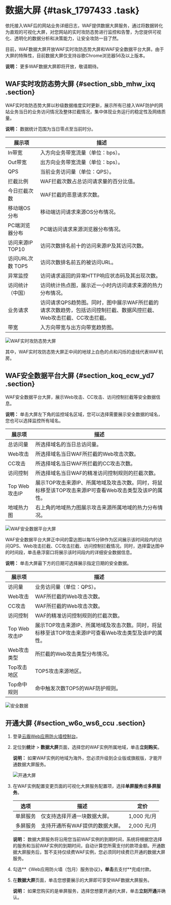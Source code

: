 # 数据大屏 {#task_1797433 .task}

依托接入WAF后的网站业务详细日志，WAF提供数据大屏服务，通过将数据转化为直观的可视化大屏，对您网站的实时攻防态势进行监控和告警，为您提供可视化、透明化的数据分析和决策能力，让安全攻防一目了然。

目前，WAF数据大屏开放WAF实时攻防态势大屏和WAF安全数据平台大屏。由于大屏的特殊性，目前数据大屏仅支持谷歌Chrome浏览器56及以上版本。

**说明：** 更多WAF数据大屏即将开放，敬请期待。

## WAF实时攻防态势大屏 {#section_sbb_mhw_ixq .section}

WAF实时攻防态势大屏以秒级数据维度实时更新，展示所有已接入WAF防护的网站业务当日的业务访问情况及整体拦截情况，集中体现业务运行的稳定性及网络质量。

**说明：** 数据统计范围为当日零点至当前时分。

|展示项|描述|
|---|--|
|In带宽|入方向业务带宽流量（单位：bps）。|
|Out带宽|出方向业务带宽流量（单位：bps）。|
|QPS|当前业务访问量（单位：QPS）。|
|拦截比例|WAF拦截次数占总访问请求量的百分比值。|
|今日拦截次数|WAF拦截的恶意请求次数。|
|移动端OS分布|移动端访问请求来源OS分布情况。|
|PC端浏览器分布|PC端访问请求来源浏览器分布情况。|
|访问来源IP TOP10|访问次数排名前十的访问来源IP及其访问次数。|
|访问URL次数 TOP5|访问次数排名前五的被访问URL。|
|异常监控|访问请求返回的异常HTTP响应状态码及其出现次数。|
|访问统计（中国）|访问统计热点图，展示近一小时内访问请求来源的热力分布情况。|
|业务请求|访问请求QPS趋势图。同时，图中展示WAF所拦截的请求次数趋势，包括访问控制拦截、数据风控拦截、Web攻击拦截、CC攻击拦截。|
|带宽|入方向带宽与出方向带宽趋势图。|

![WAF实时攻防态势大屏](http://static-aliyun-doc.oss-cn-hangzhou.aliyuncs.com/assets/img/15576/156635043410401_zh-CN.png)

其中，WAF实时攻防态势大屏正中间的地球上白色的点和闪烁的虚线代表WAF机房。

## WAF安全数据平台大屏 {#section_koq_ecw_yd7 .section}

WAF安全数据平台大屏，展示Web攻击、CC攻击、访问控制拦截等安全数据信息。

**说明：** 单击大屏左下角的监控域名区域，您可以选择需要展示安全数据的域名，您也可以选择监控所有域名。

|展示项|描述|
|---|--|
|总访问量|所选择域名的当日总访问量。|
|Web攻击|所选择域名当日WAF所拦截的Web攻击次数。|
|CC攻击|所选择域名当日WAF所拦截的CC攻击次数。|
|访问控制|所选择域名当日WAF的精准访问控制规则的拦截次数。|
|Top Web攻击IP|展示TOP攻击来源IP、所属地域及攻击次数。同时，将鼠标移至该TOP攻击来源IP可查看Web攻击类型及该IP的属性。|
|地域热力图|右上角的地域热力图展示攻击来源所属地域的热力分布情况。|

![WAF安全数据平台大屏](http://static-aliyun-doc.oss-cn-hangzhou.aliyuncs.com/assets/img/15576/156635043410406_zh-CN.png)

WAF安全数据平台大屏正中间的雷达图以每15分钟作为区间展示该时间段内的访问QPS、Web攻击拦截、CC攻击拦截、访问控制拦截情况。同时，选择雷达图中的时间段，单击悬浮窗口将展示该时间段内的详细安全数据信息。

**说明：** 单击大屏最下方的日期可选择展示指定日期的安全数据。

|展示项|描述|
|---|--|
|访问量|业务访问量（单位：QPS）。|
|Web攻击|WAF所拦截的Web攻击次数。|
|CC攻击|WAF所拦截的Web攻击次数。|
|访问控制|WAF的精准访问控制规则的拦截次数。|
|Top Web攻击IP|展示TOP攻击来源IP、所属地域及攻击次数。同时，将鼠标移至该TOP攻击来源IP可查看Web攻击类型及该IP的属性。|
|Web攻击类型|所拦截的Web攻击类型分布情况。|
|Top攻击地区|TOP5攻击来源地区。|
|Top命中规则|命中触发次数TOP5的WAF防护规则。|

![安全数据](http://static-aliyun-doc.oss-cn-hangzhou.aliyuncs.com/assets/img/15576/156635043510408_zh-CN.png)

## 开通大屏 {#section_w6o_ws6_ccu .section}

1.  登录[云盾Web应用防火墙控制台](https://yundun.console.aliyun.com/?p=waf)。
2.  定位到**统计** \> **数据大屏**页面，选择您的WAF实例所属地域，单击**立刻购买**。 

    **说明：** 如果WAF实例的地域为海外，您必须升级到企业版或旗舰版，才能开通数据大屏服务。

    ![开通大屏](http://static-aliyun-doc.oss-cn-hangzhou.aliyuncs.com/assets/img/15576/156635043511139_zh-CN.png)

3.  在WAF实例配置变更页面的可视化大屏服务配置项，选择**单屏服务**或**多屏服务**。 

    |选项|描述|定价|
    |--|--|--|
    |单屏服务|仅支持选择开通一块数据大屏。|1,000 元/月|
    |多屏服务|支持开通所有WAF提供的数据大屏。|2,000 元/月|

    **说明：** 数据大屏服务将沿用您当前WAF实例的到期时间，系统将根据您选择的服务和当前WAF实例的到期时间，自动计算您所需支付的款项金额。开通数据大屏服务后，暂不支持仅续费WAF实例，您必须同时续费已开通的数据大屏服务。

4.  勾选**《Web应用防火墙（包月）服务协议》**，单击**去支付**完成付款。
5.  在**数据大屏**页面，单击您想要展示的大屏即可享受WAF数据大屏服务。 

    **说明：** 如果您购买的是单屏服务，选择您想要开通的大屏，单击**立刻开通**并确认。


